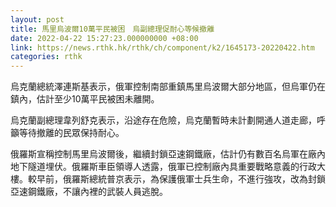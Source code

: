 ```yaml
---
layout: post
title: 馬里烏波爾10萬平民被困　烏副總理促耐心等候撤離
date: 2022-04-22 15:27:23.000000000 +08:00
link: https://news.rthk.hk/rthk/ch/component/k2/1645173-20220422.htm
categories: rthk
---
```


烏克蘭總統澤連斯基表示，俄軍控制南部重鎮馬里烏波爾大部分地區，但烏軍仍在鎮內，估計至少10萬平民被困未離開。

烏克蘭副總理韋列舒克表示，沿途存在危險，烏克蘭暫時未計劃開通人道走廊，呼籲等待撤離的民眾保持耐心。

俄羅斯宣稱控制馬里烏波爾後，繼續封鎖亞速鋼鐵廠，估計仍有數百名烏軍在廠內地下隧道埋伏。俄羅斯車臣領導人透露，俄軍已控制廠內具重要戰略意義的行政大樓。較早前，俄羅斯總統普京表示，為保護俄軍士兵生命，不進行強攻，改為封鎖亞速鋼鐵廠，不讓內裡的武裝人員逃脫。
